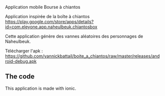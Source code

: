 Application mobile Bourse à chiantos

Application inspirée de la boîte à chiantos https://play.google.com/store/apps/details?id=com.eleyone.app.naheulbeuk.chiantosbox

Cette application génère des vannes aléatoires des personnages de Naheulbeuk.

Télécharger l'apk : https://github.com/yannickbattail/boite_a_chiantos/raw/master/releases/android-debug.apk

## The code

This application is made with ionic.